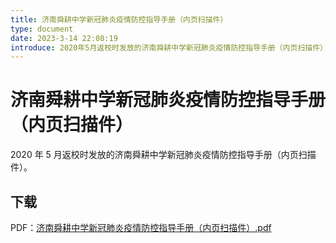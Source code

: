 ```yaml
---
title: 济南舜耕中学新冠肺炎疫情防控指导手册（内页扫描件）
type: document
date: 2023-3-14 22:08:19
introduce: 2020年5月返校时发放的济南舜耕中学新冠肺炎疫情防控指导手册（内页扫描件）
---
```


# 济南舜耕中学新冠肺炎疫情防控指导手册（内页扫描件）

2020 年 5 月返校时发放的济南舜耕中学新冠肺炎疫情防控指导手册（内页扫描件）。

## 下载

PDF：[济南舜耕中学新冠肺炎疫情防控指导手册（内页扫描件）.pdf](济南舜耕中学新冠肺炎疫情防控指导手册（内页扫描件）.pdf)
